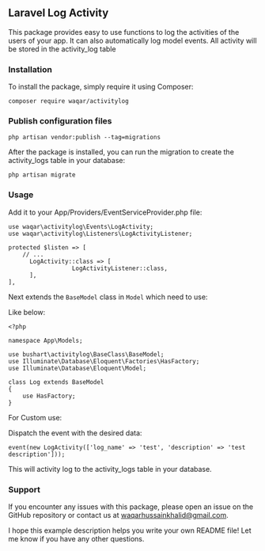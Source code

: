 ## Laravel Log Activity

This package provides easy to use functions to log the activities of the users of your app. It can also automatically log model events. All activity will be stored in the activity_log table

### Installation

To install the package, simply require it using Composer:
```
composer require waqar/activitylog    
```

### Publish configuration  files

```
php artisan vendor:publish --tag=migrations
```


After the package is installed, you can run the migration to create the activity_logs table in your database:

```
php artisan migrate
```

### Usage

Add it to your App/Providers/EventServiceProvider.php file:

```
use waqar\activitylog\Events\LogActivity;
use waqar\activitylog\Listeners\LogActivityListener;

protected $listen => [
    // ...
      LogActivity::class => [
                  LogActivityListener::class,
      ],
],
```
Next extends the ``BaseModel`` class in ``Model`` which need to use:

Like below:
```
<?php

namespace App\Models;

use bushart\activitylog\BaseClass\BaseModel;
use Illuminate\Database\Eloquent\Factories\HasFactory;
use Illuminate\Database\Eloquent\Model;

class Log extends BaseModel
{
    use HasFactory;
}
```

For Custom use:

Dispatch the event with the desired data:

```
event(new LogActivity(['log_name' => 'test', 'description' => 'test description']));
```

This will activity log to the activity_logs table in your database.

### Support

If you encounter any issues with this package, please open an issue on the GitHub repository or contact us at waqarhussainkhalid@gmail.com.

I hope this example description helps you write your own README file! Let me know if you have any other questions.
